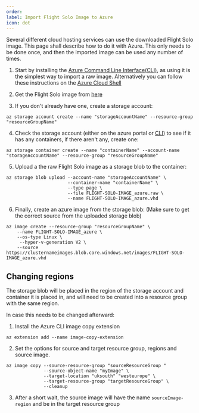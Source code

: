 ```yaml
---
order: 
label: Import Flight Solo Image to Azure
icon: dot
---
```


Several different cloud hosting services can use the downloaded Flight Solo image. This page shall describe how to do it with Azure. This only needs to be done once, and then the imported image can be used any number of times.

1. Start by installing the [Azure Command Line Interface(CLI)](https://learn.microsoft.com/en-us/cli/azure/install-azure-cli), as using it is the simplest way to import a raw image. Alternatively you can follow these instructions on the [Azure Cloud Shell](https://learn.microsoft.com/en-us/azure/cloud-shell/overview)

2. Get the Flight Solo image from [here](/cluster_build_methods/what_is_flight_solo/#where-can-i-download-flight-solo)


3. If you don't already have one, create a storage account:

```
az storage account create --name "storageAccountName" --resource-group "resourceGroupName"
```

4. Check the storage account (either on the azure portal or [CLI](https://learn.microsoft.com/en-us/cli/azure/storage/container?view=azure-cli-latest)) to see if it has any containers, if there aren't any, create one:
```
az storage container create --name "containerName" --account-name "storageAccountName" --resource-group "resourceGroupName"
```

5. Upload a the raw Flight Solo image as a storage blob to the container:
```
az storage blob upload --account-name "storageAccountName" \
                       --container-name "containerName" \
                       --type page \
                       --file FLIGHT-SOLO-IMAGE_azure.raw \
                       --name FLIGHT-SOLO-IMAGE_azure.vhd
```

6. Finally, create an azure image from the storage blob: (Make sure to get the correct source from the uploaded storage blob)
```
az image create --resource-group "resourceGroupName" \
    --name FLIGHT-SOLO-IMAGE_azure \
    --os-type Linux \
     --hyper-v-generation V2 \
    --source  https://clusternameimages.blob.core.windows.net/images/FLIGHT-SOLO-IMAGE_azure.vhd
```



## Changing regions

The storage blob will be placed in the region of the storage account and container it is placed in, and will need to be created into a resource group with the same region.

In case this needs to be changed afterward:

1. Install the Azure CLI image copy extension
```
az extension add --name image-copy-extension
```

2. Set the options for source and target resource group, regions and source image.
```
az image copy --source-resource-group "sourceResourceGroup "
              --source-object-name "myImage" \
              --target-location "uksouth" "westeurope" \
              --target-resource-group "targetResourceGroup" \
              --cleanup
```

3. After a short wait, the source image will have the name `sourceImage-region` and be in the target resource group